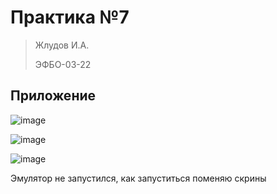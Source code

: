 # Практика №7
>Жлудов И.А.
>
>ЭФБО-03-22

## Приложение


![image](https://github.com/user-attachments/assets/42e75e5e-97da-4e63-a410-3cbbf75965af)


![image](https://github.com/user-attachments/assets/87ad2817-62ad-41cb-89d9-3061c1e96f2a)


![image](https://github.com/user-attachments/assets/86d145b2-e7ee-43f7-ad88-f6c1b614b57a)

Эмулятор не запустился, как запуститься поменяю скрины

